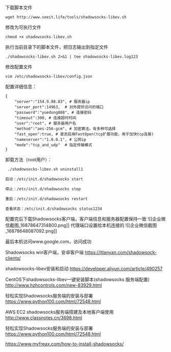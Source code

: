 
下载脚本文件
```
wget http://www.seeit.life/tools/shadowsocks-libev.sh
```
修改为可执行文件
```
chmod +x shadowsocks-libev.sh
```
执行当前目录下的脚本文件，把日志输出到指定文件
```
./shadowsocks-libev.sh 2>&1 | tee shadowsocks-libev.log123
```

修改配置文件
```
vim /etc/shadowsocks-libev/config.json
```
配置详细信息：
```
{
    "server":"154.9.88.83", # 服务器ip
    "server_port":14963,  # 对外提供访问的端口
    "password":"yuedong888", # 连接密码
    "timeout":300, # 连接超时时间
    "user":"root", # 服务器用户名
    "method":"aes-256-gcm", # 加密算法。有多种可选择
    "fast_open":true, # 是否启用FastOpen(tcp扩展功能，用于加快tcp连接)
    "nameserver":"1.0.0.1", # 公网ip
    "mode":"tcp_and_udp"  # 指定传输模式
}
```


卸载方法（root用户）：
```
 ./shadowsocks-libev.sh uninstall1
```

```
启动：/etc/init.d/shadowsocks start
```

```
停止：/etc/init.d/shadowsocks stop
```

```
重启：/etc/init.d/shadowsocks restart
```

```
查看状态：/etc/init.d/shadowsocks status1234
```


配置完后下载Shadowsocks客户端，客户端信息和服务器配置保持一致
![[企业微信截图_16878647314800.png]]
代理端口设置给本机连接的
![[企业微信截图_16878648087092.png]]

最后本机访问www.google.com，访问成功

Shadowsocks win客户端，安卓客户端
https://itlanyan.com/shadowsock-clients/

shadowsocks-libev安装和启动
https://developer.aliyun.com/article/490257

CentOS下shadowsocks-libev一键安装脚本(shadowsocks 服务端配置)
http://www.hzhcontrols.com/new-83929.html

轻松实现Shadowsocks服务端的安装与部署
https://www.python100.com/html/72548.html

AWS EC2 shadowsocks服务端搭建及本地客户端使用
http://www.classnotes.cn/3698.html

轻松实现Shadowsocks服务端的安装与部署
https://www.python100.com/html/72548.html

https://www.myfreax.com/how-to-install-shadowsocks/
